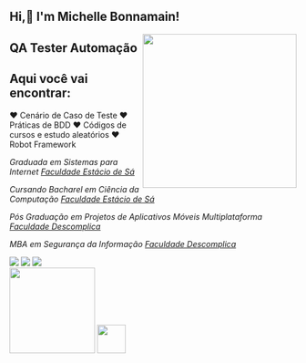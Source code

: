 ## Hi,👋 I'm Michelle Bonnamain! 

<img align='right' src="https://media.giphy.com/media/dsdKSJjWGaWZw8tgTo/giphy.gif" width="270">

## QA Tester Automação
## Aqui você vai encontrar:
❤️ Cenário de Caso de Teste
❤️ Práticas de BDD
❤️ Códigos de cursos e estudo aleatórios
❤️ Robot Framework


<p> <em>Graduada em Sistemas para Internet <a href="https://estacio.br/">Faculdade Estácio de Sá</a><br />
<p> <em> Cursando Bacharel em Ciência da Computação <a href="https://estacio.br/">Faculdade Estácio de Sá</a><br />
<p> <em>Pós Graduação em Projetos de Aplicativos Móveis Multiplataforma <a href="https://descomplica.br/">Faculdade Descomplica</a><br />
<p><em>MBA em Segurança da Informação <a href="https://descomplica.br/">Faculdade Descomplica</a><br />
</p>
<div> 
  <a href="https://instagram.com/mibonnamain" target="_blank"><img src="https://img.shields.io/badge/-Instagram-%23E4405F?style=for-the-badge&logo=instagram&logoColor=white" target="_blank"></a>
  <a href = "mailto:michellebonnamainqa@gmail.com"><img src="https://img.shields.io/badge/-Gmail-%23333?style=for-the-badge&logo=gmail&logoColor=white" target="_blank"></a>
  <a href="https://www.linkedin.com/in/michelle-bonnamain/" target="_blank"><img src="https://img.shields.io/badge/-LinkedIn-%230077B5?style=for-the-badge&logo=linkedin&logoColor=white" target="_blank"></a>  
</div>
  
   <img height = "150em" src = "https://github-readme-stats.vercel.app/api?username=bonnamainmichelle&show_icons=true&theme=dracula&include_all_commits=true&count_private=true" />


  

<img src="https://media.giphy.com/media/VgCDAzcKvsR6OM0uWg/giphy.gif" width="50">


